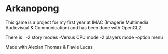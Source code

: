 # Arkanopong

This game is a project for my first year at IMAC (Imagerie Multimedia Audiovisual & Communication) and has been done with OpenGL2.

There is : 
    -2 story modes
    -Versus CPU mode
    -2 players mode
    -option menu
    
Made with Alexian Thomas & Flavie Lucas